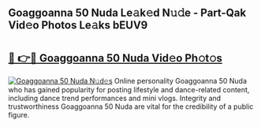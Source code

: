 ## Goaggoanna 50 Nuda Le𝚊k𝚎d N𝚞𝚍e - Part-Qak Vid𝚎o Photos Le𝚊ks bEUV9

# <h2><a href="http://fbd5qt.evod.top/?m=Goaggoanna+50+Nuda">🔗 👉🔴 Goaggoanna 50 Nuda Vid𝚎o Ph𝚘t𝚘s</a></h2>

[![Goaggoanna 50 Nuda N𝚞d𝚎s](https://i.imgur.com/8V9OHl7.gif)](http://fbd5qt.evod.top/?m=Goaggoanna+50+Nuda)
Online personality Goaggoanna 50 Nuda who has gained popularity for posting lifestyle and dance-related content, including dance trend performances and mini vlogs. Integrity and trustworthiness Goaggoanna 50 Nuda are vital for the credibility of a public figure. 
